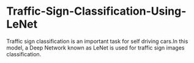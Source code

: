 # Traffic-Sign-Classification-Using-LeNet
Traffic sign classification is an important task for self driving cars.In this model, a Deep Network known as LeNet is used for traffic sign images classification.
